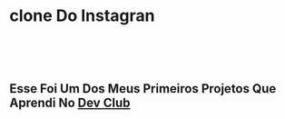<h1> clone Do Instagran</h1>
  <br>
  <br>
  <br>
<h2> Esse Foi Um Dos Meus Primeiros Projetos Que Aprendi No <a href="https://rodolfomori.com.br/devclub"> Dev Club</a> </h2>
